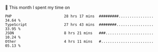 📅 This month I spent my time on

<!--START_SECTION:waka-->

```text
PHP                        28 hrs 17 mins  #########................   34.64 %
TypeScript                 27 hrs 43 mins  ########.................   33.95 %
JSON                       8 hrs 21 mins   ###......................   10.24 %
Other                      4 hrs 11 mins   #........................   05.13 %
```

<!--END_SECTION:waka-->
